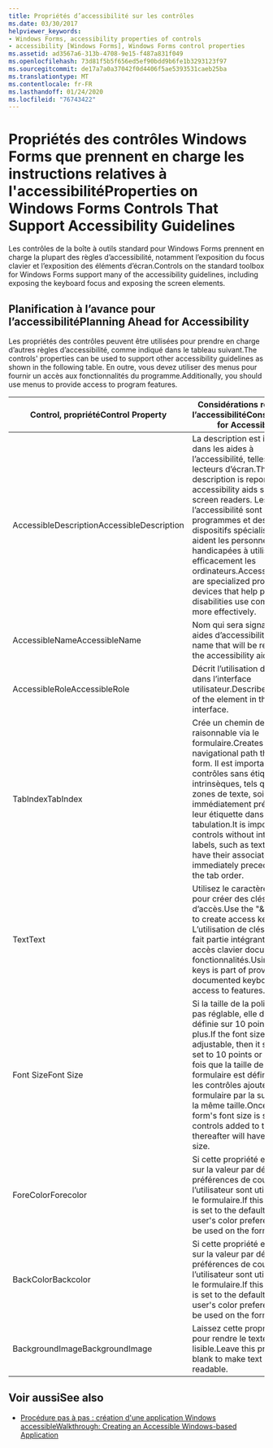 ```yaml
---
title: Propriétés d’accessibilité sur les contrôles
ms.date: 03/30/2017
helpviewer_keywords:
- Windows Forms, accessibility properties of controls
- accessibility [Windows Forms], Windows Forms control properties
ms.assetid: ad3567a6-313b-4708-9e15-f487a831f049
ms.openlocfilehash: 73d81f5b5f656ed5ef90bdd9b6fe1b3293123f97
ms.sourcegitcommit: de17a7a0a37042f0d4406f5ae5393531caeb25ba
ms.translationtype: MT
ms.contentlocale: fr-FR
ms.lasthandoff: 01/24/2020
ms.locfileid: "76743422"
---
```

# <a name="properties-on-windows-forms-controls-that-support-accessibility-guidelines"></a><span data-ttu-id="82087-102">Propriétés des contrôles Windows Forms que prennent en charge les instructions relatives à l'accessibilité</span><span class="sxs-lookup"><span data-stu-id="82087-102">Properties on Windows Forms Controls That Support Accessibility Guidelines</span></span>
<span data-ttu-id="82087-103">Les contrôles de la boîte à outils standard pour Windows Forms prennent en charge la plupart des règles d’accessibilité, notamment l’exposition du focus clavier et l’exposition des éléments d’écran.</span><span class="sxs-lookup"><span data-stu-id="82087-103">Controls on the standard toolbox for Windows Forms support many of the accessibility guidelines, including exposing the keyboard focus and exposing the screen elements.</span></span>  
  
## <a name="planning-ahead-for-accessibility"></a><span data-ttu-id="82087-104">Planification à l’avance pour l’accessibilité</span><span class="sxs-lookup"><span data-stu-id="82087-104">Planning Ahead for Accessibility</span></span>  
 <span data-ttu-id="82087-105">Les propriétés des contrôles peuvent être utilisées pour prendre en charge d’autres règles d’accessibilité, comme indiqué dans le tableau suivant.</span><span class="sxs-lookup"><span data-stu-id="82087-105">The controls' properties can be used to support other accessibility guidelines as shown in the following table.</span></span> <span data-ttu-id="82087-106">En outre, vous devez utiliser des menus pour fournir un accès aux fonctionnalités du programme.</span><span class="sxs-lookup"><span data-stu-id="82087-106">Additionally, you should use menus to provide access to program features.</span></span>  
  
|<span data-ttu-id="82087-107">Control, propriété</span><span class="sxs-lookup"><span data-stu-id="82087-107">Control Property</span></span>|<span data-ttu-id="82087-108">Considérations relatives à l’accessibilité</span><span class="sxs-lookup"><span data-stu-id="82087-108">Considerations for Accessibility</span></span>|  
|----------------------|--------------------------------------|  
|<span data-ttu-id="82087-109">AccessibleDescription</span><span class="sxs-lookup"><span data-stu-id="82087-109">AccessibleDescription</span></span>|<span data-ttu-id="82087-110">La description est indiquée dans les aides à l’accessibilité, telles que les lecteurs d’écran.</span><span class="sxs-lookup"><span data-stu-id="82087-110">The description is reported to accessibility aids such as screen readers.</span></span> <span data-ttu-id="82087-111">Les aides à l’accessibilité sont des programmes et des dispositifs spécialisés qui aident les personnes handicapées à utiliser plus efficacement les ordinateurs.</span><span class="sxs-lookup"><span data-stu-id="82087-111">Accessibility aids are specialized programs and devices that help people with disabilities use computers more effectively.</span></span>|  
|<span data-ttu-id="82087-112">AccessibleName</span><span class="sxs-lookup"><span data-stu-id="82087-112">AccessibleName</span></span>|<span data-ttu-id="82087-113">Nom qui sera signalé aux aides d’accessibilité.</span><span class="sxs-lookup"><span data-stu-id="82087-113">The name that will be reported to the accessibility aids.</span></span>|  
|<span data-ttu-id="82087-114">AccessibleRole</span><span class="sxs-lookup"><span data-stu-id="82087-114">AccessibleRole</span></span>|<span data-ttu-id="82087-115">Décrit l’utilisation de l’élément dans l’interface utilisateur.</span><span class="sxs-lookup"><span data-stu-id="82087-115">Describes the use of the element in the user interface.</span></span>|  
|<span data-ttu-id="82087-116">TabIndex</span><span class="sxs-lookup"><span data-stu-id="82087-116">TabIndex</span></span>|<span data-ttu-id="82087-117">Crée un chemin de navigation raisonnable via le formulaire.</span><span class="sxs-lookup"><span data-stu-id="82087-117">Creates a sensible navigational path through the form.</span></span> <span data-ttu-id="82087-118">Il est important que les contrôles sans étiquettes intrinsèques, tels que les zones de texte, soient immédiatement précédés de leur étiquette dans l’ordre de tabulation.</span><span class="sxs-lookup"><span data-stu-id="82087-118">It is important for controls without intrinsic labels, such as text boxes, to have their associated label immediately precede them in the tab order.</span></span>|  
|<span data-ttu-id="82087-119">Text</span><span class="sxs-lookup"><span data-stu-id="82087-119">Text</span></span>|<span data-ttu-id="82087-120">Utilisez le caractère « & » pour créer des clés d’accès.</span><span class="sxs-lookup"><span data-stu-id="82087-120">Use the "&" character to create access keys.</span></span> <span data-ttu-id="82087-121">L’utilisation de clés d’accès fait partie intégrante d’un accès clavier documenté aux fonctionnalités.</span><span class="sxs-lookup"><span data-stu-id="82087-121">Using access keys is part of providing documented keyboard access to features.</span></span>|  
|<span data-ttu-id="82087-122">Font Size</span><span class="sxs-lookup"><span data-stu-id="82087-122">Font Size</span></span>|<span data-ttu-id="82087-123">Si la taille de la police n’est pas réglable, elle doit être définie sur 10 points ou plus.</span><span class="sxs-lookup"><span data-stu-id="82087-123">If the font size is not adjustable, then it should be set to 10 points or larger.</span></span> <span data-ttu-id="82087-124">Une fois que la taille de police du formulaire est définie, tous les contrôles ajoutés au formulaire par la suite auront la même taille.</span><span class="sxs-lookup"><span data-stu-id="82087-124">Once the form's font size is set, all the controls added to the form thereafter will have the same size.</span></span>|  
|<span data-ttu-id="82087-125">ForeColor</span><span class="sxs-lookup"><span data-stu-id="82087-125">Forecolor</span></span>|<span data-ttu-id="82087-126">Si cette propriété est définie sur la valeur par défaut, les préférences de couleur de l’utilisateur sont utilisées dans le formulaire.</span><span class="sxs-lookup"><span data-stu-id="82087-126">If this property is set to the default, then the user's color preferences will be used on the form.</span></span>|  
|<span data-ttu-id="82087-127">BackColor</span><span class="sxs-lookup"><span data-stu-id="82087-127">Backcolor</span></span>|<span data-ttu-id="82087-128">Si cette propriété est définie sur la valeur par défaut, les préférences de couleur de l’utilisateur sont utilisées dans le formulaire.</span><span class="sxs-lookup"><span data-stu-id="82087-128">If this property is set to the default, then the user's color preferences will be used on the form.</span></span>|  
|<span data-ttu-id="82087-129">BackgroundImage</span><span class="sxs-lookup"><span data-stu-id="82087-129">BackgroundImage</span></span>|<span data-ttu-id="82087-130">Laissez cette propriété vide pour rendre le texte plus lisible.</span><span class="sxs-lookup"><span data-stu-id="82087-130">Leave this property blank to make text more readable.</span></span>|  
  
## <a name="see-also"></a><span data-ttu-id="82087-131">Voir aussi</span><span class="sxs-lookup"><span data-stu-id="82087-131">See also</span></span>

- [<span data-ttu-id="82087-132">Procédure pas à pas : création d'une application Windows accessible</span><span class="sxs-lookup"><span data-stu-id="82087-132">Walkthrough: Creating an Accessible Windows-based Application</span></span>](walkthrough-creating-an-accessible-windows-based-application.md)

